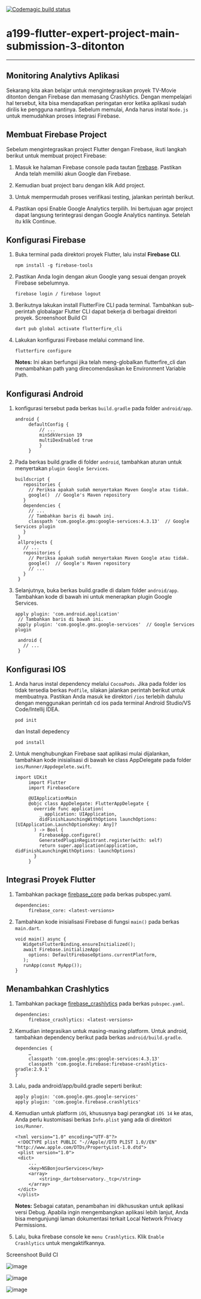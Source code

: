 [![Codemagic build status](https://api.codemagic.io/apps/637462428067d031ccf78d32/637462428067d031ccf78d31/status_badge.svg)](https://codemagic.io/apps/637462428067d031ccf78d32/637462428067d031ccf78d31/latest_build)

# a199-flutter-expert-project-main-submission-3-ditonton

---

## Monitoring Analytivs Aplikasi

Sekarang kita akan belajar untuk mengintegrasikan proyek TV-Movie ditonton dengan Firebase dan memasang Crashlytics. Dengan mempelajari hal tersebut, kita bisa mendapatkan peringatan eror ketika aplikasi sudah dirilis ke pengguna nantinya. Sebelum memulai, Anda harus instal `Node.js` untuk memudahkan proses integrasi Firebase.

## Membuat Firebase Project

Sebelum mengintegrasikan project Flutter dengan Firebase, ikuti langkah berikut untuk membuat project Firebase:

1. Masuk ke halaman Firebase console pada tautan [firebase](https://console.firebase.google.com/). Pastikan Anda telah memiliki akun Google dan Firebase.

2. Kemudian buat project baru dengan klik Add project.
        
2. Untuk mempermudah proses verifikasi testing, jalankan perintah berikut.

3. Pastikan opsi Enable Google Analytics terpilih. Ini bertujuan agar project dapat langsung terintegrasi dengan Google Analytics nantinya. Setelah itu klik Continue.

## Konfigurasi Firebase

1. Buka terminal pada direktori proyek Flutter, lalu instal **Firebase CLI**.
   ```
   npm install -g firebase-tools
   ```
2. Pastikan Anda login dengan akun Google yang sesuai dengan proyek Firebase sebelumnya.
   ```
   firebase login / firebase logout
   ```

3. Berikutnya lakukan install FlutterFire CLI pada terminal. Tambahkan sub-perintah globalagar Flutter CLI dapat bekerja di berbagai direktori proyek.
Screenshoot Build CI 
   ```
   dart pub global activate flutterfire_cli
   ```
   
4. Lakukan konfigurasi Firebase melalui command line.
   ```
   flutterfire configure
   ```
   **Notes:** Ini akan berfungsi jika telah meng-globalkan flutterfire_cli dan menambahkan path yang direcomendasikan ke Environment Variable Path.
   
## Konfigurasi Android

1. konfigurasi tersebut pada berkas `build.gradle` pada folder `android/app`.
   ```
   android {
        defaultConfig {
            // ...
            minSdkVersion 19
            multiDexEnabled true
            }
        }
   ```
   
2. Pada berkas build.gradle di folder `android`, tambahkan aturan untuk menyertakan `plugin Google Services`.
   ```
   buildscript {
      repositories {
        // Periksa apakah sudah menyertakan Maven Google atau tidak.
        google()  // Google's Maven repository
      }
      dependencies {
        // ...
        // Tambahkan baris di bawah ini.
        classpath 'com.google.gms:google-services:4.3.13'  // Google Services plugin
      }
    }
    allprojects {
      // ...
      repositories {
        // Periksa apakah sudah menyertakan Maven Google atau tidak.
        google()  // Google's Maven repository
        // ...
      }
    }
   ```
   
3. Selanjutnya, buka berkas build.gradle di dalam folder `android/app`. Tambahkan kode di bawah ini untuk menerapkan plugin Google Services.
   ```
   apply plugin: 'com.android.application'
    // Tambahkan baris di bawah ini.
    apply plugin: 'com.google.gms.google-services'  // Google Services plugin

    android {
      // ...
    }
   ```
   
## Konfigurasi IOS

1. Anda harus instal dependency melalui `CocoaPods`. Jika pada folder ios tidak tersedia berkas `Podfile`, silakan jalankan perintah berikut untuk membuatnya. Pastikan Anda masuk ke direktori `/ios` terlebih dahulu dengan menggunakan perintah cd ios pada terminal Android Studio/VS Code/Intellij IDEA.
   ```
   pod init
   ```
   dan Install depedency
   ```
   pod install
   ```
   
2. Untuk menghubungkan Firebase saat aplikasi mulai dijalankan, tambahkan kode inisialisasi di bawah ke class AppDelegate pada folder `ios/Runner/Appdegelete.swift`.

   ```
   import UIKit
        import Flutter
        import FirebaseCore

        @UIApplicationMain
        @objc class AppDelegate: FlutterAppDelegate {
          override func application(
            _ application: UIApplication,
            didFinishLaunchingWithOptions launchOptions: [UIApplication.LaunchOptionsKey: Any]?
          ) -> Bool {
            FirebaseApp.configure()
            GeneratedPluginRegistrant.register(with: self)
            return super.application(application, didFinishLaunchingWithOptions: launchOptions)
          }
        }
   ```

## Integrasi Proyek Flutter

1. Tambahkan package [firebase_core](https://pub.dev/packages/firebase_core) pada berkas pubspec.yaml.
   ```
   dependencies:
        firebase_core: <latest-versions>
   ```
   
2. Tambahkan kode inisialisasi Firebase di fungsi `main()` pada berkas `main.dart`.
   ```
   void main() async {  
      WidgetsFlutterBinding.ensureInitialized();
      await Firebase.initializeApp(
        options: DefaultFirebaseOptions.currentPlatform,
      );
      runApp(const MyApp());
   }
   ```
   
## Menambahkan Crashlytics

1. Tambahkan package [firebase_crashlytics](https://pub.dev/packages/firebase_crashlytics) pada berkas `pubspec.yaml`.

   ```
   dependencies:
        firebase_crashlytics: <latest-versions>
   ```

2. Kemudian integrasikan untuk masing-masing platform. Untuk android, tambahkan dependency berikut pada berkas `android/build.gradle`.
   ```
   dependencies {
        … 
        classpath 'com.google.gms:google-services:4.3.13'
        classpath 'com.google.firebase:firebase-crashlytics-gradle:2.9.1'
   }
   ```

3. Lalu, pada android/app/build.gradle seperti berikut:
   ```
   apply plugin: 'com.google.gms.google-services'
   apply plugin: 'com.google.firebase.crashlytics'
   ```
   
4. Kemudian untuk platform `iOS`, khususnya bagi perangkat `iOS 14` ke atas, Anda perlu kustomisasi berkas `Info.plist` yang ada di direktori `ios/Runner`.
   ```
   <?xml version="1.0" encoding="UTF-8"?>
    <!DOCTYPE plist PUBLIC "-//Apple//DTD PLIST 1.0//EN" "http://www.apple.com/DTDs/PropertyList-1.0.dtd">
    <plist version="1.0">
    <dict>
        ...
        <key>NSBonjourServices</key>
        <array>
            <string>_dartobservatory._tcp</string>
        </array>
    </dict>
    </plist>
   ```
   **Notes:** Sebagai catatan, penambahan ini dikhususkan untuk aplikasi versi Debug. Apabila ingin mengembangkan aplikasi lebih lanjut, Anda bisa mengunjungi laman dokumentasi terkait Local Network Privacy Permissions.
   
5. Lalu, buka firebase console ke `menu Crashlytics`. Klik `Enable Crashlytics` untuk mengaktifkannya.




Screenshoot Build CI 

![image]()

![image]()

![image]()

